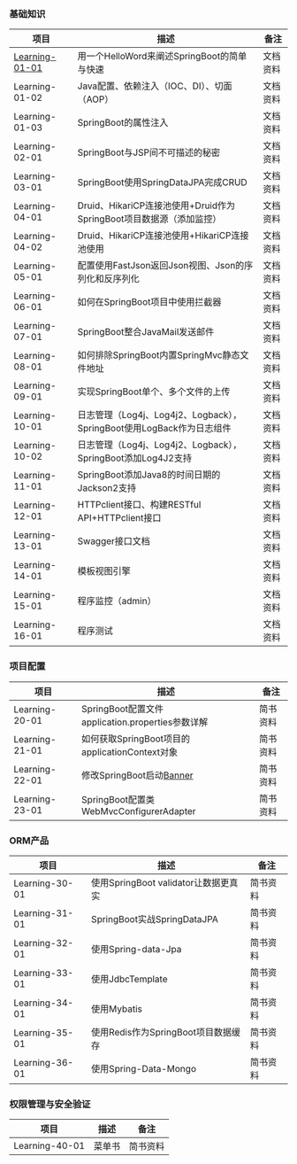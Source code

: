 ### 基础知识
 项目                | 描述           | 备注  
 ----|------|----
 [Learning-01-01](https://github.com/s121528/Spring-Boot/tree/master/Learning-01-01)      | 用一个HelloWord来阐述SpringBoot的简单与快速 | 文档资料 
 Learning-01-02      | Java配置、依赖注入（IOC、DI）、切面（AOP） |  文档资料
 Learning-01-03      | SpringBoot的属性注入 |  文档资料
 Learning-02-01      | SpringBoot与JSP间不可描述的秘密      |    文档资料
 Learning-03-01      | SpringBoot使用SpringDataJPA完成CRUD      |     文档资料
 Learning-04-01      | Druid、HikariCP连接池使用+Druid作为SpringBoot项目数据源（添加监控）      |     文档资料
 Learning-04-02      | Druid、HikariCP连接池使用+HikariCP连接池使用      |     文档资料
 Learning-05-01      | 配置使用FastJson返回Json视图、Json的序列化和反序列化      |     文档资料
 Learning-06-01      | 如何在SpringBoot项目中使用拦截器      |     文档资料
 Learning-07-01      | SpringBoot整合JavaMail发送邮件      |     文档资料
 Learning-08-01      | 如何排除SpringBoot内置SpringMvc静态文件地址      |     文档资料
 Learning-09-01      | 实现SpringBoot单个、多个文件的上传      |     文档资料
 Learning-10-01      | 日志管理（Log4j、Log4j2、Logback），SpringBoot使用LogBack作为日志组件      |   文档资料 
 Learning-10-02      | 日志管理（Log4j、Log4j2、Logback），SpringBoot添加Log4J2支持      |  文档资料
 Learning-11-01      | SpringBoot添加Java8的时间日期的Jackson2支持      |  文档资料
 Learning-12-01      | HTTPclient接口、构建RESTful API+HTTPclient接口    |  文档资料
 Learning-13-01      | Swagger接口文档      |  文档资料
 Learning-14-01      | 模板视图引擎      |  文档资料
 Learning-15-01      | 程序监控（admin）      |  文档资料
 Learning-16-01      | 程序测试      |  文档资料
 
 ### 项目配置
 项目                | 描述           | 备注  
 ----|--------|----
 Learning-20-01      |SpringBoot配置文件application.properties参数详解| 简书资料
 Learning-21-01      |如何获取SpringBoot项目的applicationContext对象| 简书资料
 Learning-22-01      |修改SpringBoot启动[Banner](http://patorjk.com/software/taag)| 简书资料
 Learning-23-01      |SpringBoot配置类WebMvcConfigurerAdapter| 简书资料
 
 
 ### ORM产品
 项目                | 描述           | 备注  
  ----|--------|----
 Learning-30-01      |使用SpringBoot validator让数据更真实| 简书资料
 Learning-31-01      |SpringBoot实战SpringDataJPA| 简书资料
 Learning-32-01      |使用Spring-data-Jpa| 简书资料
 Learning-33-01      |使用JdbcTemplate| 简书资料
 Learning-34-01      |使用Mybatis| 简书资料
 Learning-35-01      |使用Redis作为SpringBoot项目数据缓存| 简书资料
 Learning-36-01      |使用Spring-Data-Mongo| 简书资料
 
 
 ### 权限管理与安全验证
 项目                | 描述           | 备注  
   ----|--------|----
  Learning-40-01      |菜单书| 简书资料